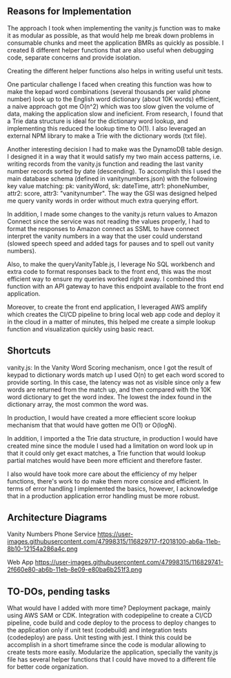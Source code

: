 ## Reasons for Implementation
The approach I took when implementing the vanity.js function was to make it as modular as possible, as that would help me break down problems in consumable chunks and meet the application BMRs as quickly as possible. I created 8 different helper functions that are also useful when debugging code, separate concerns and provide isolation.

Creating the different helper functions also helps in writing useful unit tests.

One particular challenge I faced when creating this function was how to make the kepad word combinations (several thousands per valid phone number) look up to the English word dictionary (about 10K words) efficient, a naive approach got me O(n^2) which was too slow given the volume of data, making the application slow and ineficient. From research, I found that a Trie data structure is ideal for the dictionary word lookup, and implementing this reduced the lookup time to O(1). I also leveraged an external NPM library to make a Trie with the dictionary words (txt file).

Another interesting decision I had to make was the DynamoDB table design. I designed it in a way that it would satisfy my two main access patterns, i.e. writing records from the vanity.js function and reading the last vanity number records sorted by date (descending). To accomplish this I used the main database schema (defined in vanitynumbers.json) with the following key value matching: pk: vanityWord, sk: dateTime, attr1: phoneNumber, attr2: score, attr3: "vanitynumber". The way the GSI was designed helped me query vanity words in order without much extra querying effort.

In addition, I made some changes to the vanity.js return values to Amazon Connect since the service was not reading the values properly, I had to format the responses to Amazon connect as SSML to have connect interpret the vanity numbers in a way that the user could understand (slowed speech speed and added tags for pauses and to spell out vanity numbers).

Also, to make the queryVanityTable.js, I leverage No SQL workbench and extra code to format responses back to the front end, this was the most efficient way to ensure my queries worked right away. I combined this function with an API gateway to have this endpoint available to the front end application.

Moreover, to create the front end application, I leveraged AWS amplify which creates the CI/CD pipeline to bring local web app code and deploy it in the cloud in a matter of minutes, this helped me create a simple lookup function and visualization quickly using basic react.

## Shortcuts
vanity.js: In the Vanity Word Scoring mechanism, once I got the result of keypad to dictionary words match up I used O(n) to get each word scored to provide sorting. In this case, the latency was not as visible since only a few words are returned from the match up, and then compared with the 10K word dictionary to get the word index. The lowest the index found in the dictionary array, the most common the word was.

In production, I would have created a more effiecient score lookup mechanism that that would have gotten me O(1) or O(logN).

In addition, I imported a the Trie data structure, in production I would have created mine since the module I used had a limitation on word look up in that it could only get exact matches, a Trie function that would lookup partial matches would have been more efficient and therefore faster.

I also would have took more care about the efficiency of my helper functions, there's work to do make them more consice and efficient. In terms of error handling I implemented the basics, however, I acknowledge that in a production application error handling must be more robust.

## Architecture Diagrams
Vanity Numbers Phone Service
https://user-images.githubusercontent.com/47998315/116829717-f2018100-ab6a-11eb-8b10-12154a286a4c.png

Web App
https://user-images.githubusercontent.com/47998315/116829741-2f660e80-ab6b-11eb-8e09-e80ba6b251f3.png

## TO-DOs, pending tasks
What would have I added with more time?
Deployment package, mainly using AWS SAM or CDK. 
Integration with codepipeline to create a CI/CD pipeline, code build and code deploy to the process to deploy changes to the application only if unit test (codebuild) and integration tests (codedeploy) are pass.
Unit testing with jest. I think this could be accomplish in a short timeframe since the code is modular allowing to create tests more easily.
Modularize the application, specially the vanity.js file has several helper functions that I could have moved to a different file for better code organization.